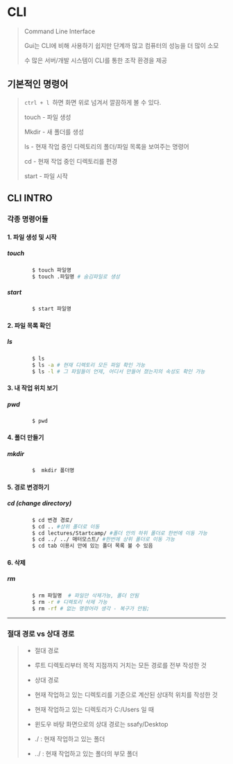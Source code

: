 # CLI

> Command Line Interface
>
> Gui는 CLI에 비해 사용하기 쉽지만 단계까 많고 컴퓨터의 성능을 더 많이 소모
>
> 수 많은 서버/개발 시스템이 CLI를 통한 조작 환경을 제공

## 기본적인 명령어

> `ctrl + l `하면 화면 위로 넘겨서 깔끔하게 볼 수 있다.
>
> touch - 파일 생성
>
> Mkdir - 새 폴더를 생성
>
> ls - 현재 작업 중인 디렉토리의 폴더/파일 목록을 보여주는 명령어
>
> cd - 현재 작업 중인 디렉토리를 편경
>
> start - 파일 시작



## CLI INTRO

### 각종 명령어들

#### 	1. 파일 생성 및 시작

##### 		touch

```bash
		$ touch 파일명
		$ touch .파일명 # 숨김파일로 생성
```

##### 		 start

```bash
		$ start 파일명
```



#### 	2. 파일 목록 확인

##### 		ls

```bash
		$ ls
		$ ls -a # 현재 디렉토리 모든 파일 확인 가능
		$ ls -l # 그 파일들이 언제, 어디서 만들어 졌는지의 속성도 확인 가능
```



#### 	3.  내 작업 위치 보기

##### 		pwd

```bash
		$ pwd
```



#### 	4. 폴더 만들기

##### 		mkdir

```bash
		$  mkdir 폴더명
```



#### 	5. 경로 변경하기

##### 		cd (change directory)

```bash
		$ cd 변경 경로/
		$ cd .. #상위 폴더로 이동
		$ cd lectures/Startcamp/ #폴더 안의 하위 폴더로 한번에 이동 가능
		$ cd ../ ../ 매터모스트/ #한번에 상위 폴더로 이동 가능
		$ cd tab 이용시 안에 있는 폴더 목록 볼 수 있음
```



#### 	6. 삭제

##### 		 rm

```bash
		$ rm 파일명  # 파일만 삭제가능, 폴더 안됨
		$ rm -r # 디렉토리 삭제 가능
		$ rm -rf # 없는 명령어라 생각 - 복구가 안됨; 
```



---

###  절대 경로 vs 상대 경로

>- 절대 경로  
>  -  루트 디렉토리부터 목적 지점까지 거치는 모든 경로를 전부 작성한 것
>
>- 상대 경로 
>  - 현재 작업하고 있는 디렉토리를 기준으로 계산된 상대적 위치를 작성한 것
>  - 현재 작업하고 있는 디렉토리가 C:/Users 일 때
>  - 윈도우 바탕 화면으로의 상대 경로는 ssafy/Desktop
>  - ./ : 현재 작업하고 있는 폴더
>  - ../ : 현재 작업하고 있는 폴더의 부모 폴더  

